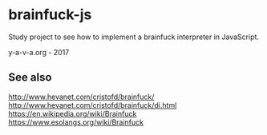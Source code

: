 # brainfuck-js

Study project to see how to implement a brainfuck interpreter in JavaScript.

y-a-v-a.org - 2017

## See also

http://www.hevanet.com/cristofd/brainfuck/
http://www.hevanet.com/cristofd/brainfuck/di.html
https://en.wikipedia.org/wiki/Brainfuck
https://www.esolangs.org/wiki/Brainfuck
